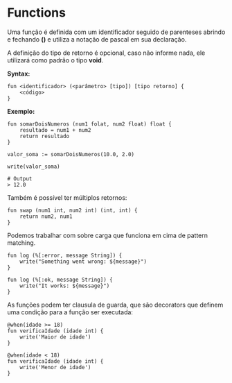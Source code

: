 # Functions

Uma função é definida com um identificador seguido de parenteses abrindo e fechando **\(\)** e utiliza a notação de pascal em sua declaração.

A definição do tipo de retorno é opcional, caso não informe nada, ele utilizará como padrão o tipo **void**.

**Syntax:**

```text
fun <identificador> (<parâmetro> [tipo]) [tipo retorno] {
    <código>
}
```

**Exemplo:**

```text
fun somarDoisNumeros (num1 folat, num2 float) float {
    resultado = num1 + num2
    return resultado
}

valor_soma := somarDoisNumeros(10.0, 2.0)

write(valor_soma)

# Output
> 12.0
```

Também é possível ter múltiplos retornos:

```text
fun swap (num1 int, num2 int) (int, int) {
    return num2, num1
}
```

Podemos trabalhar com sobre carga que funciona em cima de pattern matching.

```text
fun log (%[:error, message String]) {
    write("Something went wrong: ${message}")
}

fun log (%[:ok, message String]) {
    write("It works: ${message}")
}
```

As funções podem ter clausula de guarda, que são decorators que definem uma condição para a função ser executada:

```text
@when(idade >= 18)
fun verificaIdade (idade int) {
    write('Maior de idade')
}

@when(idade < 18)
fun verificaIdade (idade int) {
    write('Menor de idade')
}
```

